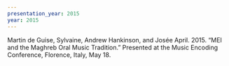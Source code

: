 ```yaml
---
presentation_year: 2015
year: 2015
---
```


Martin de Guise, Sylvaine, Andrew Hankinson, and Josée April. 2015. “MEI and the Maghreb Oral Music Tradition.” Presented at the Music Encoding Conference, Florence, Italy, May 18.